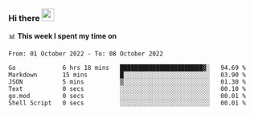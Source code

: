 ### Hi there <a href="https://www.gautamkrishnar.com/"><img src="https://media.giphy.com/media/hvRJCLFzcasrR4ia7z/giphy.gif" width="25px"></a>

📊 **This week I spent my time on**

<!--START_SECTION:waka-->

```text
From: 01 October 2022 - To: 08 October 2022

Go             6 hrs 18 mins   ███████████████████████▓░   94.69 %
Markdown       15 mins         █░░░░░░░░░░░░░░░░░░░░░░░░   03.90 %
JSON           5 mins          ▒░░░░░░░░░░░░░░░░░░░░░░░░   01.30 %
Text           0 secs          ░░░░░░░░░░░░░░░░░░░░░░░░░   00.10 %
go.mod         0 secs          ░░░░░░░░░░░░░░░░░░░░░░░░░   00.01 %
Shell Script   0 secs          ░░░░░░░░░░░░░░░░░░░░░░░░░   00.01 %
```

<!--END_SECTION:waka-->
